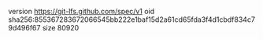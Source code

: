 version https://git-lfs.github.com/spec/v1
oid sha256:855367283672066545bb222e1baf15d2a61cd65fda3f4d1cbdf834c79d496f67
size 80920
